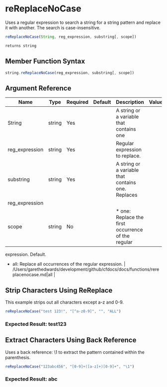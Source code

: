 # reReplaceNoCase

Uses a regular expression to search a string for a string
 pattern and replace it with another. The search is
 case-insensitive.

```javascript
reReplaceNoCase(String, reg_expression, substring[, scope])
```

```javascript
returns string
```

## Member Function Syntax

```javascript
string.reReplaceNoCase(reg_expression, substring[, scope])
```

## Argument Reference

| Name | Type | Required | Default | Description | Values |
| --- | --- | --- | --- | --- | --- |
| String | string | Yes |  | A string or a variable that contains one |  |
| reg_expression | string | Yes |  | Regular expression to replace. |  |
| substring | string | Yes |  | A string or a variable that contains one. Replaces
 reg_expression |  |
| scope | string | No |  | * one: Replace the first occurrence of the regular
 expression. Default.
 * all: Replace all occurrences of the regular expression. | /Users/garethedwards/development/github/cfdocs/docs/functions/rereplacenocase.md|all |

## Strip Characters Using ReReplace

This example strips out all characters except a-z and 0-9.

```javascript
reReplaceNoCase("test 123!", "[^a-z0-9]", "", "ALL")
```

### Expected Result: test123

## Extract Characters Using Back Reference

Uses a back reference: \1 to extract the pattern contained within the parenthesis.

```javascript
reReplaceNoCase("123abc456", "[0-9]+([a-z]+)[0-9]+", "\1")
```

### Expected Result: abc
